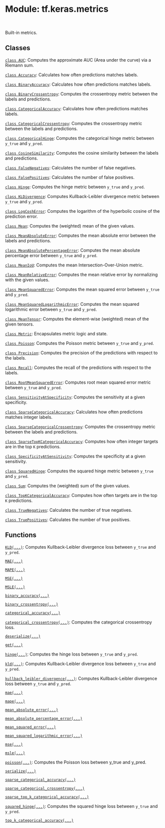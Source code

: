 <div itemscope itemtype="http://developers.google.com/ReferenceObject">
<meta itemprop="name" content="tf.keras.metrics" />
<meta itemprop="path" content="Stable" />
</div>

# Module: tf.keras.metrics


<table class="tfo-notebook-buttons tfo-api" align="left">
</table>



Built-in metrics.



## Classes

[`class AUC`](../../tf/keras/metrics/AUC.md): Computes the approximate AUC (Area under the curve) via a Riemann sum.

[`class Accuracy`](../../tf/keras/metrics/Accuracy.md): Calculates how often predictions matches labels.

[`class BinaryAccuracy`](../../tf/keras/metrics/BinaryAccuracy.md): Calculates how often predictions matches labels.

[`class BinaryCrossentropy`](../../tf/keras/metrics/BinaryCrossentropy.md): Computes the crossentropy metric between the labels and predictions.

[`class CategoricalAccuracy`](../../tf/keras/metrics/CategoricalAccuracy.md): Calculates how often predictions matches labels.

[`class CategoricalCrossentropy`](../../tf/keras/metrics/CategoricalCrossentropy.md): Computes the crossentropy metric between the labels and predictions.

[`class CategoricalHinge`](../../tf/keras/metrics/CategoricalHinge.md): Computes the categorical hinge metric between `y_true` and `y_pred`.

[`class CosineSimilarity`](../../tf/keras/metrics/CosineSimilarity.md): Computes the cosine similarity between the labels and predictions.

[`class FalseNegatives`](../../tf/keras/metrics/FalseNegatives.md): Calculates the number of false negatives.

[`class FalsePositives`](../../tf/keras/metrics/FalsePositives.md): Calculates the number of false positives.

[`class Hinge`](../../tf/keras/metrics/Hinge.md): Computes the hinge metric between `y_true` and `y_pred`.

[`class KLDivergence`](../../tf/keras/metrics/KLDivergence.md): Computes Kullback-Leibler divergence metric between `y_true` and `y_pred`.

[`class LogCoshError`](../../tf/keras/metrics/LogCoshError.md): Computes the logarithm of the hyperbolic cosine of the prediction error.

[`class Mean`](../../tf/keras/metrics/Mean.md): Computes the (weighted) mean of the given values.

[`class MeanAbsoluteError`](../../tf/keras/metrics/MeanAbsoluteError.md): Computes the mean absolute error between the labels and predictions.

[`class MeanAbsolutePercentageError`](../../tf/keras/metrics/MeanAbsolutePercentageError.md): Computes the mean absolute percentage error between `y_true` and `y_pred`.

[`class MeanIoU`](../../tf/keras/metrics/MeanIoU.md): Computes the mean Intersection-Over-Union metric.

[`class MeanRelativeError`](../../tf/keras/metrics/MeanRelativeError.md): Computes the mean relative error by normalizing with the given values.

[`class MeanSquaredError`](../../tf/keras/metrics/MeanSquaredError.md): Computes the mean squared error between `y_true` and `y_pred`.

[`class MeanSquaredLogarithmicError`](../../tf/keras/metrics/MeanSquaredLogarithmicError.md): Computes the mean squared logarithmic error between `y_true` and `y_pred`.

[`class MeanTensor`](../../tf/keras/metrics/MeanTensor.md): Computes the element-wise (weighted) mean of the given tensors.

[`class Metric`](../../tf/keras/metrics/Metric.md): Encapsulates metric logic and state.

[`class Poisson`](../../tf/keras/metrics/Poisson.md): Computes the Poisson metric between `y_true` and `y_pred`.

[`class Precision`](../../tf/keras/metrics/Precision.md): Computes the precision of the predictions with respect to the labels.

[`class Recall`](../../tf/keras/metrics/Recall.md): Computes the recall of the predictions with respect to the labels.

[`class RootMeanSquaredError`](../../tf/keras/metrics/RootMeanSquaredError.md): Computes root mean squared error metric between `y_true` and `y_pred`.

[`class SensitivityAtSpecificity`](../../tf/keras/metrics/SensitivityAtSpecificity.md): Computes the sensitivity at a given specificity.

[`class SparseCategoricalAccuracy`](../../tf/keras/metrics/SparseCategoricalAccuracy.md): Calculates how often predictions matches integer labels.

[`class SparseCategoricalCrossentropy`](../../tf/keras/metrics/SparseCategoricalCrossentropy.md): Computes the crossentropy metric between the labels and predictions.

[`class SparseTopKCategoricalAccuracy`](../../tf/keras/metrics/SparseTopKCategoricalAccuracy.md): Computes how often integer targets are in the top `K` predictions.

[`class SpecificityAtSensitivity`](../../tf/keras/metrics/SpecificityAtSensitivity.md): Computes the specificity at a given sensitivity.

[`class SquaredHinge`](../../tf/keras/metrics/SquaredHinge.md): Computes the squared hinge metric between `y_true` and `y_pred`.

[`class Sum`](../../tf/keras/metrics/Sum.md): Computes the (weighted) sum of the given values.

[`class TopKCategoricalAccuracy`](../../tf/keras/metrics/TopKCategoricalAccuracy.md): Computes how often targets are in the top `K` predictions.

[`class TrueNegatives`](../../tf/keras/metrics/TrueNegatives.md): Calculates the number of true negatives.

[`class TruePositives`](../../tf/keras/metrics/TruePositives.md): Calculates the number of true positives.

## Functions

[`KLD(...)`](../../tf/keras/losses/KLD.md): Computes Kullback-Leibler divergence loss between `y_true` and `y_pred`.

[`MAE(...)`](../../tf/keras/losses/MAE.md)

[`MAPE(...)`](../../tf/keras/losses/MAPE.md)

[`MSE(...)`](../../tf/keras/losses/MSE.md)

[`MSLE(...)`](../../tf/keras/losses/MSLE.md)

[`binary_accuracy(...)`](../../tf/keras/metrics/binary_accuracy.md)

[`binary_crossentropy(...)`](../../tf/keras/losses/binary_crossentropy.md)

[`categorical_accuracy(...)`](../../tf/keras/metrics/categorical_accuracy.md)

[`categorical_crossentropy(...)`](../../tf/keras/losses/categorical_crossentropy.md): Computes the categorical crossentropy loss.

[`deserialize(...)`](../../tf/keras/metrics/deserialize.md)

[`get(...)`](../../tf/keras/metrics/get.md)

[`hinge(...)`](../../tf/keras/losses/hinge.md): Computes the hinge loss between `y_true` and `y_pred`.

[`kld(...)`](../../tf/keras/losses/KLD.md): Computes Kullback-Leibler divergence loss between `y_true` and `y_pred`.

[`kullback_leibler_divergence(...)`](../../tf/keras/losses/KLD.md): Computes Kullback-Leibler divergence loss between `y_true` and `y_pred`.

[`mae(...)`](../../tf/keras/losses/MAE.md)

[`mape(...)`](../../tf/keras/losses/MAPE.md)

[`mean_absolute_error(...)`](../../tf/keras/losses/MAE.md)

[`mean_absolute_percentage_error(...)`](../../tf/keras/losses/MAPE.md)

[`mean_squared_error(...)`](../../tf/keras/losses/MSE.md)

[`mean_squared_logarithmic_error(...)`](../../tf/keras/losses/MSLE.md)

[`mse(...)`](../../tf/keras/losses/MSE.md)

[`msle(...)`](../../tf/keras/losses/MSLE.md)

[`poisson(...)`](../../tf/keras/losses/poisson.md): Computes the Poisson loss between y_true and y_pred.

[`serialize(...)`](../../tf/keras/metrics/serialize.md)

[`sparse_categorical_accuracy(...)`](../../tf/keras/metrics/sparse_categorical_accuracy.md)

[`sparse_categorical_crossentropy(...)`](../../tf/keras/losses/sparse_categorical_crossentropy.md)

[`sparse_top_k_categorical_accuracy(...)`](../../tf/keras/metrics/sparse_top_k_categorical_accuracy.md)

[`squared_hinge(...)`](../../tf/keras/losses/squared_hinge.md): Computes the squared hinge loss between `y_true` and `y_pred`.

[`top_k_categorical_accuracy(...)`](../../tf/keras/metrics/top_k_categorical_accuracy.md)

